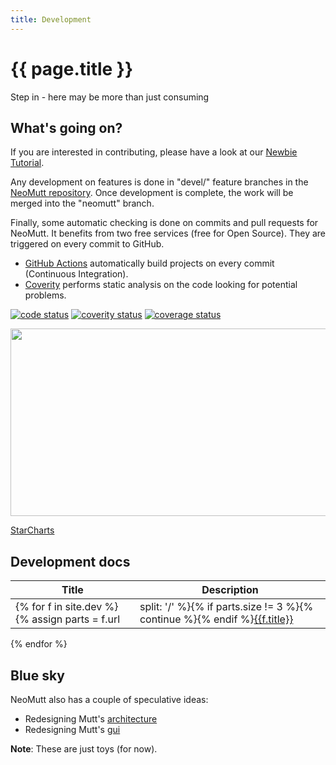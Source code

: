```yaml
---
title: Development
---
```


# {{ page.title }}

Step in - here may be more than just consuming

## What's going on?

If you are interested in contributing, please have a look at our
[Newbie Tutorial](/dev/newbie-tutorial).

Any development on features is done in "devel/" feature branches in the
[NeoMutt repository](https://github.com/neomutt/neomutt). Once
development is complete, the work will be merged into the "neomutt" branch.

Finally, some automatic checking is done on commits and pull requests for
NeoMutt. It benefits from two free services (free for Open Source). They
are triggered on every commit to GitHub.

- [GitHub Actions](https://github.com/neomutt/neomutt/actions) automatically build projects on every commit (Continuous Integration).
- [Coverity](https://scan.coverity.com/) performs static analysis on the code looking for potential problems.

[![code status](https://github.com/neomutt/neomutt/actions/workflows/build-and-test.yml/badge.svg)](https://github.com/neomutt/neomutt/actions/workflows/build-and-test.yml)
[![coverity status](https://img.shields.io/coverity/scan/8495.svg)](https://scan.coverity.com/projects/neomutt-neomutt)
[![coverage status](https://coveralls.io/repos/github/neomutt/neomutt/badge.svg?branch=coveralls)](https://coveralls.io/github/neomutt/neomutt?branch=coveralls)

<img height="300" width="768" src="https://starchart.cc/neomutt/neomutt.svg" />

[StarCharts](https://github.com/caarlos0/starcharts)

## Development docs

| Title | Description |
|-------|-------------|
{% for f in site.dev %}{% assign parts = f.url | split: '/' %}{% if parts.size != 3 %}{% continue %}{% endif %}[{{f.title}}]({{f.url}}) | {{ f.description }}
{% endfor %}

## Blue sky

NeoMutt also has a couple of speculative ideas:

- Redesigning Mutt's [architecture](https://github.com/neomutt/arch#arch)
- Redesigning Mutt's [gui](https://github.com/neomutt/panel-manager#panel-manager)

**Note**: These are just toys (for now).
